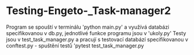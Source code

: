 # Testing-Engeto-_Task-manager2
Program se spouští v terminálu 'python main.py' a využívá databázi specifikovanou v db.py, jednotlivé funkce programu jsou v 'ukoly.py'
Testy jsou v test_task_manager.py a pracují s testovací databází specifikovanou v conftest.py - spuštění testů 'pytest test_task_manager.py
